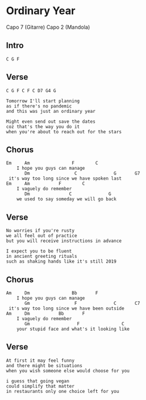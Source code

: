 # Ordinary Year

Capo 7 (Gitarre)
Capo 2 (Mandola)

## Intro

	C G F

## Verse

	C G F C F C D7 G4 G

	Tomorrow I'll start planning
	as if there's no pandemic
	and this was just an ordinary year

	Might even send out save the dates
	coz that's the way you do it
	when you're about to reach out for the stars

## Chorus

	Em     Am                F        C
	    I hope you guys can manage
	       Dm                 C              G       G7
	 it's way too long since we have spoken last
	Em     Am           F        C
	    I vaguely do remember
	       Dm               C              G
	    we used to say someday we will go back

## Verse

	No worries if you're rusty
	we all feel out of practice
	but you will receive instructions in advance

	I expect you to be fluent
	in ancient greeting rituals
	such as shaking hands like it's still 2019

## Chorus

	Am     Dm                Bb       F
	    I hope you guys can manage
	       Gm                 F              C       C7
	 it's way too long since we have been outside
	Am     Dm           Bb       F
	    I vaguely do remember
	       Gm                  F                C
	    your stupid face and what's it looking like
	
## Verse

	At first it may feel funny
	and there might be situations
	when you wish someone else would choose for you
	
	i guess that going vegan
	could simplify that matter
	in restaurants only one choice left for you
